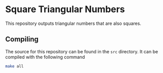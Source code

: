 Square Triangular Numbers
=========================

This repository outputs triangular numbers that are also squares.

Compiling
---------

The source for this repository can be found in the `src` directory. It
can be compiled with the following command

```sh
make all
```

